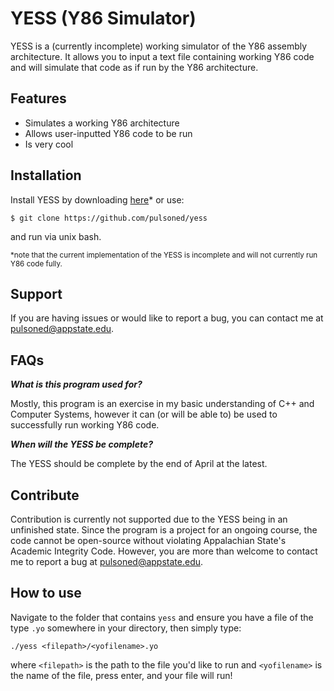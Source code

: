 
YESS (Y86 Simulator)
========
 
YESS is a (currently incomplete) working simulator of the Y86 assembly architecture.  It allows you to input a text file containing working Y86 code and will simulate that code as if run by the Y86 architecture.
 
Features
--------
 
- Simulates a working Y86 architecture
- Allows user-inputted Y86 code to be run
- Is very cool
 
Installation
------------
 
Install YESS by downloading [here](https://github.com/pulsoned/yess)* or use: 

    $ git clone https://github.com/pulsoned/yess

and run via unix bash.
 
<sub>*note that the current implementation of the YESS is incomplete and will not currently run Y86 code fully.</sub>
    
Support
-------
 
If you are having issues or would like to report a bug, you can contact me at [pulsoned@appstate.edu](mailto:pulsoned@appstate.edu).

FAQs
-------
***What is this program used for?***

Mostly, this program is an exercise in my basic understanding of C++ and Computer Systems, however it can (or will be able to) be used to successfully run working Y86 code.

***When will the YESS be complete?***

The YESS should be complete by the end of April at the latest.

Contribute
----------
 
Contribution is currently not supported due to the YESS being in an unfinished state. Since the program is a project for an ongoing course, the code cannot be open-source without violating Appalachian State's Academic Integrity Code. However, you are more than welcome to contact me to report a bug at [pulsoned@appstate.edu](mailto:pulsoned@appstate.edu).

How to use
-------
 
Navigate to the folder that contains `yess` and ensure you have a file of the type `.yo` somewhere in your directory, then simply type:

    ./yess <filepath>/<yofilename>.yo

where `<filepath>` is the path to the file you'd like to run and `<yofilename>` is the name of the file, press enter, and your file will run!
